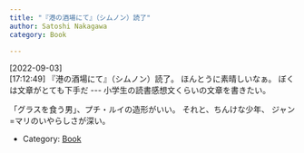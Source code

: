 ```yaml
---
title: "『港の酒場にて』（シムノン）読了"
author: Satoshi Nakagawa
category: Book

---
```


[2022-09-03]  
 [17:12:49] 『港の酒場にて』（シムノン）読了。
ほんとうに素晴しいなぁ。
ぼくは文章がとても下手だ ---
小学生の読書感想文くらいの文章を書きたい。

 「グラスを食う男」、プチ・ルイの造形がいい。
それと、ちんけな少年、
ジャン=マリのいやらしさが深い。

- Category: [Book](/categories.html#Book)

